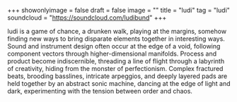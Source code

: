 +++
showonlyimage = false
draft = false
image = ""
title = "ludi"
tag = "ludi"
soundcloud = "https://soundcloud.com/ludibund"
+++

ludi is a game of chance, a drunken walk, playing at the margins, somehow finding new ways to bring disparate elements together in interesting ways. Sound and instrument design often occur at the edge of a void, following component vectors through higher-dimensional manifolds. Process and product become indiscernible, threading a line of flight through a labyrinth of creativity, hiding from the monster of perfectionism. Complex fractured beats, brooding basslines, intricate arpeggios, and deeply layered pads are held together by an abstract sonic machine, dancing at the edge of light and dark, experimenting with the tension between order and chaos.